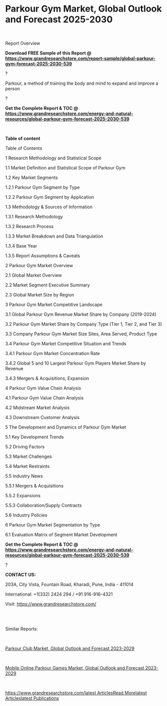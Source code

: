 <h1>Parkour Gym Market, Global Outlook and Forecast 2025-2030</h1><br/><p>Report Overview</p>
 
 
 
 <div><b>Download FREE Sample of this Report @ <a href="https://www.grandresearchstore.com/report-sample/global-parkour-gym-forecast-2025-2030-539">https://www.grandresearchstore.com/report-sample/global-parkour-gym-forecast-2025-2030-539</a></b></div>
 
 
 
 <p>? </p>
 
 
 
 <p>Parkour, a method of training the body and mind to expand and improve a person</p>
 
 
 
 <p>? </p>
 
 
 
 <div><b>Get the Complete Report & TOC @ <a href="https://www.grandresearchstore.com/energy-and-natural-resources/global-parkour-gym-forecast-2025-2030-539">https://www.grandresearchstore.com/energy-and-natural-resources/global-parkour-gym-forecast-2025-2030-539</a></b></div>
 
 
 
 <p><br />
 
 <b>Table of content</b></p>
 
 
 
 <p>Table of Contents<br />
 
 1 Research Methodology and Statistical Scope<br />
 
 1.1 Market Definition and Statistical Scope of Parkour Gym<br />
 
 1.2 Key Market Segments<br />
 
 1.2.1 Parkour Gym Segment by Type<br />
 
 1.2.2 Parkour Gym Segment by Application<br />
 
 1.3 Methodology & Sources of Information<br />
 
 1.3.1 Research Methodology<br />
 
 1.3.2 Research Process<br />
 
 1.3.3 Market Breakdown and Data Triangulation<br />
 
 1.3.4 Base Year<br />
 
 1.3.5 Report Assumptions & Caveats<br />
 
 2 Parkour Gym Market Overview<br />
 
 2.1 Global Market Overview<br />
 
 2.2 Market Segment Executive Summary<br />
 
 2.3 Global Market Size by Region<br />
 
 3 Parkour Gym Market Competitive Landscape<br />
 
 3.1 Global Parkour Gym Revenue Market Share by Company (2019-2024)<br />
 
 3.2 Parkour Gym Market Share by Company Type (Tier 1, Tier 2, and Tier 3)<br />
 
 3.3 Company Parkour Gym Market Size Sites, Area Served, Product Type<br />
 
 3.4 Parkour Gym Market Competitive Situation and Trends<br />
 
 3.4.1 Parkour Gym Market Concentration Rate<br />
 
 3.4.2 Global 5 and 10 Largest Parkour Gym Players Market Share by Revenue<br />
 
 3.4.3 Mergers & Acquisitions, Expansion<br />
 
 4 Parkour Gym Value Chain Analysis<br />
 
 4.1 Parkour Gym Value Chain Analysis<br />
 
 4.2 Midstream Market Analysis<br />
 
 4.3 Downstream Customer Analysis<br />
 
 5 The Development and Dynamics of Parkour Gym Market<br />
 
 5.1 Key Development Trends<br />
 
 5.2 Driving Factors<br />
 
 5.3 Market Challenges<br />
 
 5.4 Market Restraints<br />
 
 5.5 Industry News<br />
 
 5.5.1 Mergers & Acquisitions<br />
 
 5.5.2 Expansions<br />
 
 5.5.3 Collaboration/Supply Contracts<br />
 
 5.6 Industry Policies<br />
 
 6 Parkour Gym Market Segmentation by Type<br />
 
 6.1 Evaluation Matrix of Segment Market Development</p>
 
 
 
 <div><b>Get the Complete Report & TOC @ <a href="https://www.grandresearchstore.com/energy-and-natural-resources/global-parkour-gym-forecast-2025-2030-539">https://www.grandresearchstore.com/energy-and-natural-resources/global-parkour-gym-forecast-2025-2030-539</a></b></div>
 
 
 
 <p>? </p>
 
 
 
 <p><b>CONTACT US:</b><br />
 
 203A, City Vista, Fountain Road, Kharadi, Pune, India - 411014<br />
 
 International: +1(332) 2424 294 / +91 916-916-4321<br />
 
 Visit: <a href="https://www.grandresearchstore.com/">https://www.grandresearchstore.com/</a><br />
 
 <br />
 
 <br />
 
 Similar Reports:<br />
 
 <br />
 
 <a href="https://www.grandresearchstore.com/ict-and-media/global-parkour-club-forecast-2023-2029-664">Parkour Club Market, Global Outlook and Forecast 2023-2029</a><br />
 
 <br />
 
 <a href="https://www.grandresearchstore.com/ict-and-media/global-mobile-online-parkour-games-forecast-2023-2029-261">Mobile Online Parkour Games Market, Global Outlook and Forecast 2023-2029</a><br />
 
 <br />
 
 <a href="https://gyeongbokgung.com">https://www.grandresearchstore.com/</a><a href="https://hallyeomaritime.com">latest Articles</a><a href="https://jingwansa.com">Read More</a><a href="https://nguoiviet.jp/">latest Articles</a><a href="https://www.intelmarketresearch.com/">latest Publications</a></p>
